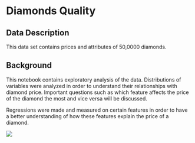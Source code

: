 # Diamonds Quality

## Data Description

This data set contains prices and attributes of 50,0000 diamonds.

## Background

This notebook contains exploratory analysis of the data. Distributions of variables were analyzed in order to understand their relationships with diamond price. Important questions such as which feature affects the price of the diamond the most and vice versa will be discussed.

Regressions were made and measured on certain features in order to have a better understanding of how these features explain the price of a diamond.



![](Diamonds_Visualizations/Price_vs_Color.png)
